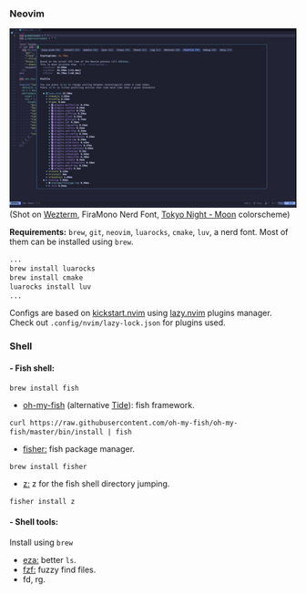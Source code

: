 ### Neovim

![img0.jpg](./img/img1.jpg)
(Shot on [Wezterm](https://github.com/wez/wezterm), FiraMono Nerd Font, [Tokyo Night - Moon](https://github.com/folke/tokyonight.nvim) colorscheme)

**Requirements:** `brew`, `git`, `neovim`, `luarocks`, `cmake`, `luv`, a nerd font.
Most of them can be installed using `brew`.

```
...
brew install luarocks
brew install cmake
luarocks install luv
...
```

Configs are based on [kickstart.nvim](https://github.com/nvim-lua/kickstart.nvim) using [lazy.nvim](https://github.com/folke/lazy.nvim) plugins manager.<br>Check out `.config/nvim/lazy-lock.json` for plugins used.

### Shell

#### - Fish shell:

```
brew install fish
```

- [oh-my-fish](https://github.com/oh-my-fish/oh-my-fish) (alternative [Tide](https://github.com/IlanCosman/tide)): fish framework.

```
curl https://raw.githubusercontent.com/oh-my-fish/oh-my-fish/master/bin/install | fish
```

- [fisher:](https://github.com/jorgebucaran/fisher) fish package manager.

```
brew install fisher
```

- [z:](https://github.com/jethrokuan/z) z for the fish shell directory jumping.

```
fisher install z
```

#### - Shell tools:

Install using `brew`

- [eza:](https://github.com/eza-community/eza) better `ls`.
- [fzf:](https://github.com/junegunn/fzf) fuzzy find files.
- fd, rg.
